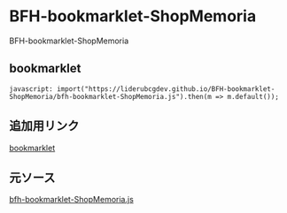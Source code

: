# BFH-bookmarklet-ShopMemoria
BFH-bookmarklet-ShopMemoria

## bookmarklet

```
javascript: import("https://liderubcgdev.github.io/BFH-bookmarklet-ShopMemoria/bfh-bookmarklet-ShopMemoria.js").then(m => m.default());
```

## 追加用リンク
[bookmarklet](./bookmarklet.js)

## 元ソース
[bfh-bookmarklet-ShopMemoria.js](./docs/bfh-bookmarklet-ShopMemoria.js)
